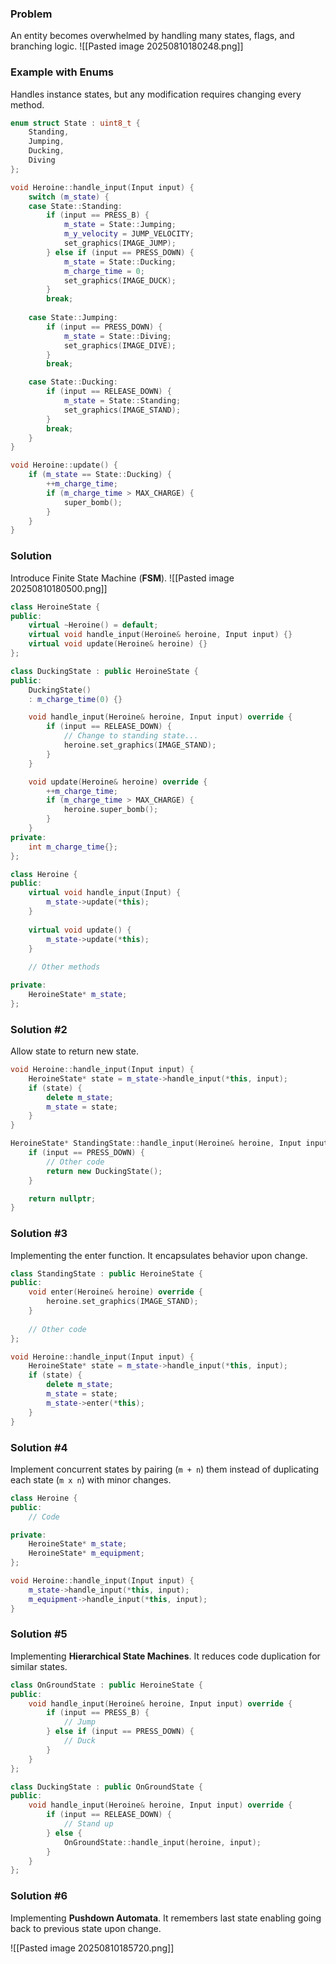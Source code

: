 
### Problem
An entity becomes overwhelmed by handling many states, flags, and branching logic.
![[Pasted image 20250810180248.png]]

### Example with Enums
Handles instance states, but any modification requires changing every method.

```cpp
enum struct State : uint8_t {
	Standing,
	Jumping,
	Ducking,
	Diving
};
```

```cpp
void Heroine::handle_input(Input input) {
	switch (m_state) {
	case State::Standing:
		if (input == PRESS_B) {
			m_state = State::Jumping;
			m_y_velocity = JUMP_VELOCITY;
			set_graphics(IMAGE_JUMP);
		} else if (input == PRESS_DOWN) {
			m_state = State::Ducking;
			m_charge_time = 0;
			set_graphics(IMAGE_DUCK);
		}
		break;
	
	case State::Jumping:
		if (input == PRESS_DOWN) {
			m_state = State::Diving;
			set_graphics(IMAGE_DIVE);
		}
		break;

	case State::Ducking:
		if (input == RELEASE_DOWN) {
			m_state = State::Standing;
			set_graphics(IMAGE_STAND);
		}
		break;
	}
}
```
```cpp
void Heroine::update() {
	if (m_state == State::Ducking) {
		++m_charge_time;
		if (m_charge_time > MAX_CHARGE) {
			super_bomb();
		}
	}
}
```

### Solution
Introduce Finite State Machine (**FSM**).
![[Pasted image 20250810180500.png]]

```cpp
class HeroineState {
public:
	virtual ~Heroine() = default;
	virtual void handle_input(Heroine& heroine, Input input) {}
	virtual void update(Heroine& heroine) {}
};
```

```cpp
class DuckingState : public HeroineState {
public:
	DuckingState()
	: m_charge_time(0) {}

	void handle_input(Heroine& heroine, Input input) override {
		if (input == RELEASE_DOWN) {
			// Change to standing state...
			heroine.set_graphics(IMAGE_STAND);
		}
	}

	void update(Heroine& heroine) override {
		++m_charge_time;
		if (m_charge_time > MAX_CHARGE) {
			heroine.super_bomb();
		}
	}
private:
	int m_charge_time{};
};
```

```cpp
class Heroine {
public:
	virtual void handle_input(Input) {
		m_state->update(*this);
	}
	
	virtual void update() {
		m_state->update(*this);
	}
	
	// Other methods

private:
	HeroineState* m_state;
};
```

### Solution #2
Allow state to return new state.

```cpp
void Heroine::handle_input(Input input) {
	HeroineState* state = m_state->handle_input(*this, input);
	if (state) {
		delete m_state;
		m_state = state;
	}
}
```

```cpp
HeroineState* StandingState::handle_input(Heroine& heroine, Input input) {
	if (input == PRESS_DOWN) {
		// Other code
		return new DuckingState();
	}

	return nullptr;
}
```

### Solution #3
Implementing the enter function. It encapsulates behavior upon change.

```cpp
class StandingState : public HeroineState {
public:
	void enter(Heroine& heroine) override {
		heroine.set_graphics(IMAGE_STAND);
	}
	
	// Other code
};
```

```cpp
void Heroine::handle_input(Input input) {
	HeroineState* state = m_state->handle_input(*this, input);
	if (state) {
		delete m_state;
		m_state = state;
		m_state->enter(*this);
	}
}
```

### Solution #4 
Implement concurrent states by pairing (`m + n`) them instead of duplicating each state (`m x n`) with minor changes.

```cpp
class Heroine {
public:
	// Code

private:
	HeroineState* m_state;
	HeroineState* m_equipment;
};
```

```cpp
void Heroine::handle_input(Input input) {
	m_state->handle_input(*this, input);
	m_equipment->handle_input(*this, input);
}
```

### Solution #5 
Implementing **Hierarchical State Machines**. It reduces code duplication for similar states.

```cpp
class OnGroundState : public HeroineState {
public:
	void handle_input(Heroine& heroine, Input input) override {
		if (input == PRESS_B) {
			// Jump
		} else if (input == PRESS_DOWN) {
			// Duck
		}
	}
};
```

```cpp
class DuckingState : public OnGroundState {
public:
	void handle_input(Heroine& heroine, Input input) override {
		if (input == RELEASE_DOWN) {
			// Stand up
		} else {
			OnGroundState::handle_input(heroine, input);
		}
	}
};
```

### Solution #6
Implementing **Pushdown Automata**. It remembers last state enabling going back to previous state upon change.

![[Pasted image 20250810185720.png]]

